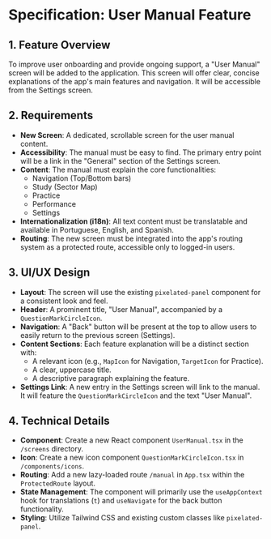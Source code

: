 # Specification: User Manual Feature

## 1. Feature Overview

To improve user onboarding and provide ongoing support, a "User Manual" screen will be added to the application. This screen will offer clear, concise explanations of the app's main features and navigation. It will be accessible from the Settings screen.

## 2. Requirements

- **New Screen**: A dedicated, scrollable screen for the user manual content.
- **Accessibility**: The manual must be easy to find. The primary entry point will be a link in the "General" section of the Settings screen.
- **Content**: The manual must explain the core functionalities:
    - Navigation (Top/Bottom bars)
    - Study (Sector Map)
    - Practice
    - Performance
    - Settings
- **Internationalization (i18n)**: All text content must be translatable and available in Portuguese, English, and Spanish.
- **Routing**: The new screen must be integrated into the app's routing system as a protected route, accessible only to logged-in users.

## 3. UI/UX Design

- **Layout**: The screen will use the existing `pixelated-panel` component for a consistent look and feel.
- **Header**: A prominent title, "User Manual", accompanied by a `QuestionMarkCircleIcon`.
- **Navigation**: A "Back" button will be present at the top to allow users to easily return to the previous screen (Settings).
- **Content Sections**: Each feature explanation will be a distinct section with:
    - A relevant icon (e.g., `MapIcon` for Navigation, `TargetIcon` for Practice).
    - A clear, uppercase title.
    - A descriptive paragraph explaining the feature.
- **Settings Link**: A new entry in the Settings screen will link to the manual. It will feature the `QuestionMarkCircleIcon` and the text "User Manual".

## 4. Technical Details

- **Component**: Create a new React component `UserManual.tsx` in the `/screens` directory.
- **Icon**: Create a new icon component `QuestionMarkCircleIcon.tsx` in `/components/icons`.
- **Routing**: Add a new lazy-loaded route `/manual` in `App.tsx` within the `ProtectedRoute` layout.
- **State Management**: The component will primarily use the `useAppContext` hook for translations (`t`) and `useNavigate` for the back button functionality.
- **Styling**: Utilize Tailwind CSS and existing custom classes like `pixelated-panel`.
